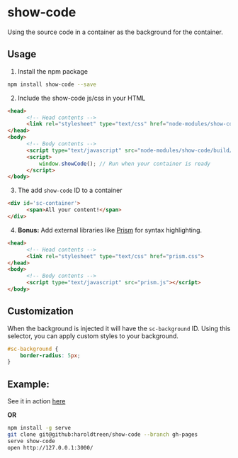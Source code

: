 # show-code
Using the source code in a container as the background for the container.

## Usage

1. Install the npm package
  ```bash
  npm install show-code --save
  ```

2. Include the show-code js/css in your HTML
  ```html
  <head>
        <!-- Head contents -->
        <link rel="stylesheet" type="text/css" href="node-modules/show-code/build/show-code.min.css">
  </head>
  <body>
        <!-- Body contents -->
        <script type="text/javascript" src="node-modules/show-code/build/show-code.min.js"></script>
        <script>
            window.showCode(); // Run when your container is ready
        </script>
  </body>
  ```

3. The add `show-code` ID to a container
  ```html
  <div id='sc-container'>
        <span>All your content!</span>
  </div>
  ```

4. **Bonus:** Add external libraries like [Prism](http://prismjs.com/index.html) for syntax highlighting.
  ```html
  <head>
        <!-- Head contents -->
        <link rel="stylesheet" type="text/css" href="prism.css">
  </head>
  <body>
        <!-- Body contents -->
        <script type="text/javascript" src="prism.js"></script>
  </body>
  ```

## Customization

When the background is injected it will have the `sc-background` ID. Using this selector, you can apply custom styles to your background.

```css
#sc-background {
    border-radius: 5px;
}
```

## Example:
See it in action [here](https://haroldtreen.github.io/show-code/)

**OR**

```bash
npm install -g serve
git clone git@github:haroldtreen/show-code --branch gh-pages
serve show-code
open http://127.0.0.1:3000/
```
